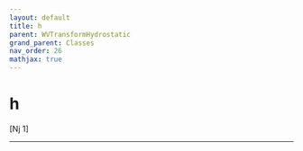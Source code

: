 ```yaml
---
layout: default
title: h
parent: WVTransformHydrostatic
grand_parent: Classes
nav_order: 26
mathjax: true
---
```


#  h

[Nj 1]


---

